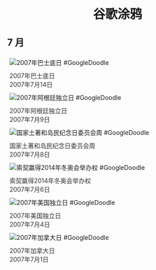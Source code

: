 
<h1 align="center"> 谷歌涂鸦 </h1>




## 7 月

<div class="image">


<img src="https:https://lh3.googleusercontent.com/JsxOxWIaYZ4AkWwS7zceqE_bXBdjIJZZxdYOzmlsK4FNWzpNTKKCMTDCXl2f5oSKBquu0RjDxGpkqWqiLqfRIfk0YiusOitmKJf4uXV9uA=s660" alt="2007年巴士底日 #GoogleDoodle" style="margin: 5px"/>
<div class="info" style="font-size: 14px; color:#333333; margin:5px"><div class="title">2007年巴士底日</div><div class="date">2007年7月14日</div></div>

<img src="https:https://lh3.googleusercontent.com/NMF_6p5loHWxYcMwh67wdPf02KCNe7n6doIjo19whLyRXnNEs9tN_Ab9-_BHQiIU1LO4hxBKaimyXO2m2w3H3kOG2aq-DJ3JX3FZpA5sTQ=s660" alt="2007年阿根廷独立日 #GoogleDoodle" style="margin: 5px"/>
<div class="info" style="font-size: 14px; color:#333333; margin:5px"><div class="title">2007年阿根廷独立日</div><div class="date">2007年7月9日</div></div>

<img src="https://www.google.com/logos/2007/au_naid.gif" alt="国家土著和岛民纪念日委员会周 #GoogleDoodle" style="margin: 5px"/>
<div class="info" style="font-size: 14px; color:#333333; margin:5px"><div class="title">国家土著和岛民纪念日委员会周</div><div class="date">2007年7月8日</div></div>

<img src="https://www.google.com/logos/2007/russia_sochi07.gif" alt="索契赢得2014年冬奥会举办权 #GoogleDoodle" style="margin: 5px"/>
<div class="info" style="font-size: 14px; color:#333333; margin:5px"><div class="title">索契赢得2014年冬奥会举办权</div><div class="date">2007年7月6日</div></div>

<img src="https:https://lh3.googleusercontent.com/ToG6b9oLRbg4Hq9rbfw6xc6SXck1hWtgihwpxZMrdKTgjsj7G0VvqYpk344PLgXk1Zl9jY50aR_fX6Sb3I6fCVd819vpRQDZ1IFG3KT9JA=s660" alt="2007年美国独立日 #GoogleDoodle" style="margin: 5px"/>
<div class="info" style="font-size: 14px; color:#333333; margin:5px"><div class="title">2007年美国独立日</div><div class="date">2007年7月4日</div></div>

<img src="https://www.google.com/logos/2007/canada_day07.gif" alt="2007年加拿大日 #GoogleDoodle" style="margin: 5px"/>
<div class="info" style="font-size: 14px; color:#333333; margin:5px"><div class="title">2007年加拿大日</div><div class="date">2007年7月1日</div></div>

</div>








